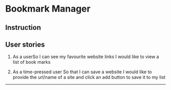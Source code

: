 # Bookmark Manager

Instruction
--------------

User stories
--------------
1. As a userSo I can see my favourite website links
   I would like to view a list of book marks

2. As a time-pressed user
   So that I can save a website
   I would like to provide the url/name of a site and click an add button to save it to my list

---------------------

